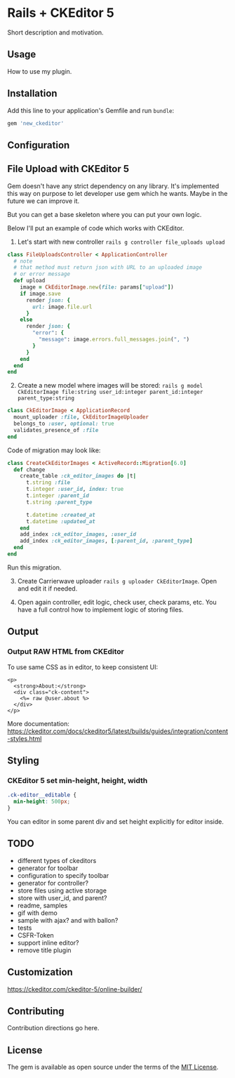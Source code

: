 # Rails + CKEditor 5

Short description and motivation.

## Usage

How to use my plugin.

## Installation

Add this line to your application's Gemfile and run `bundle`:

```ruby
gem 'new_ckeditor'
```

## Configuration

## File Upload with CKEditor 5

Gem doesn't have any strict dependency on any library. It's implemented this way on purpose to let developer use gem which he wants. Maybe in the future we can improve it.

But you can get a base skeleton where you can put your own logic.

Below I'll put an example of code which works with CKEditor.

1. Let's start with new controller `rails g controller file_uploads upload`

```ruby
class FileUploadsController < ApplicationController
  # note
  # that method must return json with URL to an uploaded image
  # or error message
  def upload
    image = CkEditorImage.new(file: params["upload"])
    if image.save
      render json: {
        url: image.file.url
      }
    else
      render json: {
        "error": {
          "message": image.errors.full_messages.join(", ")
        }
      }
    end
  end
end
```

2. Create a new model where images will be stored: `rails g model CkEditorImage file:string user_id:integer parent_id:integer parent_type:string`

```ruby
class CkEditorImage < ApplicationRecord
  mount_uploader :file, CkEditorImageUploader
  belongs_to :user, optional: true
  validates_presence_of :file
end
```

Code of migration may look like:

```ruby
class CreateCkEditorImages < ActiveRecord::Migration[6.0]
  def change
    create_table :ck_editor_images do |t|
      t.string :file
      t.integer :user_id, index: true
      t.integer :parent_id
      t.string :parent_type

      t.datetime :created_at
      t.datetime :updated_at
    end
    add_index :ck_editor_images, :user_id
    add_index :ck_editor_images, [:parent_id, :parent_type]
  end
end
```

Run this migration.

3. Create Carrierwave uploader `rails g uploader CkEditorImage`. Open and edit it if needed.

4. Open again controller, edit logic, check user, check params, etc. You have a full control how to implement logic of storing files.

## Output

### Output RAW HTML from CKEditor

To use same CSS as in editor, to keep consistent UI:

```erb
<p>
  <strong>About:</strong>
  <div class="ck-content">
    <%= raw @user.about %>
  </div>
</p>
```
More documentation: https://ckeditor.com/docs/ckeditor5/latest/builds/guides/integration/content-styles.html

## Styling

### CKEditor 5 set min-height, height, width

```css
.ck-editor__editable {
  min-height: 500px;
}
```

You can editor in some parent div and set height explicitly for editor inside.

## TODO

- different types of ckeditors
- generator for toolbar
- configuration to specify toolbar
- generator for controller?
- store files using active storage
- store with user_id, and parent?
- readme, samples
- gif with demo
- sample with ajax? and with ballon?
- tests
- CSFR-Token
- support inline editor?
- remove title plugin

## Customization

https://ckeditor.com/ckeditor-5/online-builder/

## Contributing
Contribution directions go here.

## License
The gem is available as open source under the terms of the [MIT License](https://opensource.org/licenses/MIT).
